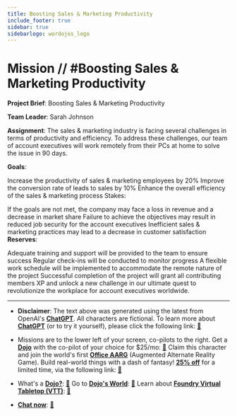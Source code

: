 ```yaml
---
title: Boosting Sales & Marketing Productivity
include_footer: true
sidebar: true
sidebarlogo: wordojos_logo
---
```

# Mission // #Boosting Sales & Marketing Productivity


**Project Brief**: Boosting Sales & Marketing Productivity

**Team Leader**: Sarah Johnson

**Assignment**: The sales & marketing industry is facing several challenges in terms of productivity and efficiency. To address these challenges, our team of account executives will work remotely from their PCs at home to solve the issue in 90 days.

**Goals**:

Increase the productivity of sales & marketing employees by 20%
Improve the conversion rate of leads to sales by 10%
Enhance the overall efficiency of the sales & marketing process
Stakes:

If the goals are not met, the company may face a loss in revenue and a decrease in market share
Failure to achieve the objectives may result in reduced job security for the account executives
Inefficient sales & marketing practices may lead to a decrease in customer satisfaction
**Reserves**:

Adequate training and support will be provided to the team to ensure success
Regular check-ins will be conducted to monitor progress
A flexible work schedule will be implemented to accommodate the remote nature of the project
Successful completion of the project will grant all contributing members XP and unlock a new challenge in our ultimate quest to revolutionize the workplace for account executives worldwide.

---

* **Disclaimer**: The text above was generated using the latest from OpenAI's [**ChatGPT**](https://openai.com/blog/chatgpt/).  All characters are fictional.  To learn more about [**ChatGPT**](https://openai.com/blog/chatgpt/) (or to try it yourself), please click the following link: [:closed_book:](https://openai.com/blog/chatgpt/)

* Missions are to the lower left of your screen, co-pilots to the right. Get a [**Dojo**](https://workmates.live/marketplace) with the co-pilot of your choice for $25/mo: [:green_book:](https://workmates.live/marketplace)  Claim this character and join the world's first [**Office AARG**](https://dojos.world) (Augmented Alternate Reality Game). Build real-world things with a dash of fantasy! [**25% off**](https://blog.workmates.live/deal-on-a-dojo) for a limited time, via the following link: [:green_book:](https://blog.workmates.live/deal-on-a-dojo) 

* What's a [**Dojo?**](https://workdojos.com): [:blue_book:](https://workdojos.com)  Go to [**Dojo's World**](https://dojos.world): [:blue_book:](https://dojos.world)  Learn about [**Foundry Virtual Tabletop (VTT)**](https://foundryvtt.com): [:closed_book:](https://foundryvtt.com/)

* [**Chat now**](https://chat.workmates.live/channel/support): [:ledger:](https://chat.workmates.live/channel/support)